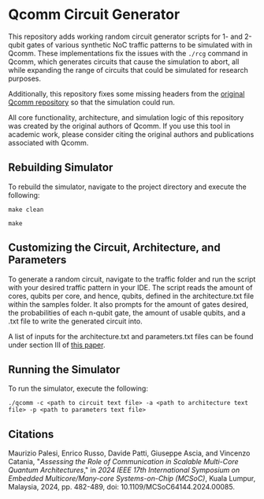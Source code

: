 # Qcomm Circuit Generator
This repository adds working random circuit generator scripts for 1- and 2-qubit gates of various synthetic NoC traffic patterns to be simulated with in Qcomm. These implementations fix the issues with the `./rcg` command in Qcomm, which generates circuits that cause the simulation to abort, all while expanding the range of circuits that could be simulated for research purposes.

Additionally, this repository fixes some missing headers from the [original Qcomm repository](https://github.com/mpalesi/qcomm) so that the simulation could run.

All core functionality, architecture, and simulation logic of this repository was created by the original authors of Qcomm. If you use this tool in academic work, please consider citing the original authors and publications associated with Qcomm.

## Rebuilding Simulator
To rebuild the simulator, navigate to the project directory and execute the following:

`make clean`

`make`

## Customizing the Circuit, Architecture, and Parameters
To generate a random circuit, navigate to the traffic folder and run the script with your desired traffic pattern in your IDE. The script reads the amount of cores, qubits per core, and hence, qubits, defined in the architecture.txt file within the samples folder. It also prompts for the amount of gates desired, the probabilities of each n-qubit gate, the amount of usable qubits, and a .txt file to write the generated circuit into.

A list of inputs for the architecture.txt and parameters.txt files can be found under section III of [this paper](https://arxiv.org/pdf/2405.16275).

## Running the Simulator
To run the simulator, execute the following:

`./qcomm -c <path to circuit text file> -a <path to architecture text file> -p <path to parameters text file>`

## Citations
Maurizio Palesi, Enrico Russo, Davide Patti, Giuseppe Ascia, and Vincenzo Catania, "_Assessing the Role of Communication in Scalable Multi-Core Quantum Architectures_," in _2024 IEEE 17th International Symposium on Embedded Multicore/Many-core Systems-on-Chip (MCSoC)_, Kuala Lumpur, Malaysia, 2024, pp. 482-489, doi: 10.1109/MCSoC64144.2024.00085.
